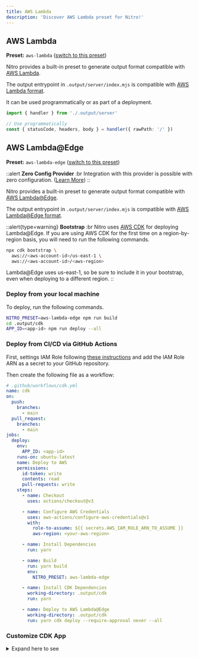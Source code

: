 ```yaml
---
title: AWS Lambda
description: 'Discover AWS Lambda preset for Nitro!'
---
```


## AWS Lambda

**Preset:** `aws-lambda` ([switch to this preset](/deploy/#changing-the-deployment-preset))

Nitro provides a built-in preset to generate output format compatible with [AWS Lambda](https://aws.amazon.com/lambda/).

The output entrypoint in `.output/server/index.mjs` is compatible with [AWS Lambda format](https://docs.aws.amazon.com/lex/latest/dg/lambda-input-response-format.html).

It can be used programmatically or as part of a deployment.

```ts
import { handler } from './.output/server'

// Use programmatically
const { statusCode, headers, body } = handler({ rawPath: '/' })
```

## AWS Lambda@Edge

**Preset:** `aws-lambda-edge` ([switch to this preset](/deploy/#changing-the-deployment-preset))

::alert
**Zero Config Provider**
:br
Integration with this provider is possible with zero configuration. ([Learn More](/deploy/#zero-config-providers))
::

Nitro provides a built-in preset to generate output format compatible with [AWS Lambda@Edge](https://docs.aws.amazon.com/lambda/latest/dg/lambda-edge.html).

The output entrypoint in `.output/server/index.mjs` is compatible with [AWS Lambda@Edge format](https://docs.aws.amazon.com/AmazonCloudFront/latest/DeveloperGuide/lambda-event-structure.html).

::alert{type=warning}
**Bootstrap**
:br
Nitro uses [AWS CDK](https://github.com/aws/aws-cdk) for deploying Lambda@Edge.
If you are using AWS CDK for the first time on a region-by-region basis, you will need to run the following commands. 
```bash
npx cdk bootstrap \
  aws://<aws-account-id>/us-east-1 \
  aws://<aws-account-id>/<aws-region>
```
Lambda@Edge uses us-east-1, so be sure to include it in your bootstrap, even when deploying to a different region.
::

### Deploy from your local machine

To deploy, run the following commands.

```bash
NITRO_PRESET=aws-lambda-edge npm run build
cd .output/cdk
APP_ID=<app-id> npm run deploy --all
```

### Deploy from CI/CD via GitHub Actions

First, settings IAM Role following [these instructions](https://github.com/aws-actions/configure-aws-credentials#assuming-a-role) and add the IAM Role ARN as a secret to your GitHub repository.

Then create the following file as a workflow:

```yml
# .github/workflows/cdk.yml
name: cdk
on:
  push:
    branches:
      - main
  pull_request:
    branches:
      - main
jobs:
  deploy:
    env:
      APP_ID: <app-id>
    runs-on: ubuntu-latest
    name: Deploy to AWS
    permissions:
      id-token: write
      contents: read
      pull-requests: write
    steps:
      - name: Checkout
        uses: actions/checkout@v3

      - name: Configure AWS Credentials
        uses: aws-actions/configure-aws-credentials@v1
        with:
          role-to-assume: ${{ secrets.AWS_IAM_ROLE_ARN_TO_ASSUME }}
          aws-region: <your-aws-region>

      - name: Install Dependencies
        run: yarn

      - name: Build
        run: yarn build
        env:
          NITRO_PRESET: aws-lambda-edge

      - name: Install CDK Dependencies
        working-directory: .output/cdk
        run: yarn

      - name: Deploy to AWS Lambda@Edge
        working-directory: .output/cdk
        run: yarn cdk deploy --require-approval never --all
```

### Customize CDK App

<details>
<summary>Expand here to see</summary>
<div>

To customize it, you must create your own AWS CDK application.
Create your AWS CDK application with the following command.

```bash
mkdir nitro-lambda-edge && cd nitro-lambda-edge
npx cdk init app --language typescript
npm i nitro-aws-cdk-lib
```

The following code is an example of deploying a Nuxt3 project using custom domain to CloudFront and Lambda@Edge with AWS CDK. Using this stack, paths under `_nuxt/` (static assets) will get their data from the S3 origin, and all other paths will be resolved by Lambda@Edge.

```ts
// nitro-lambda-edge/lib/nitro-lambda-edge-stack.ts
import {
  CfnOutput,
  DockerImage,
  RemovalPolicy,
  Stack,
  StackProps,
} from "aws-cdk-lib";
import * as acm from "aws-cdk-lib/aws-certificatemanager";
import * as cloudfront from "aws-cdk-lib/aws-cloudfront";
import * as origins from "aws-cdk-lib/aws-cloudfront-origins";
import * as lambda from "aws-cdk-lib/aws-lambda";
import * as route53 from "aws-cdk-lib/aws-route53";
import * as targets from "aws-cdk-lib/aws-route53-targets";
import * as s3 from "aws-cdk-lib/aws-s3";
import * as s3deployment from "aws-cdk-lib/aws-s3-deployment";
import { spawnSync } from "child_process";
import { Construct } from "constructs";
import { NitroAsset } from "nitro-aws-cdk-lib";

export interface NitroLambdaEdgeStackProps extends StackProps {
  /**
   * Your site domain name.
   * @example example.com
   */
  readonly domainName: string;
  /**
   * Your site subdomain.
   * @example www
   * @default - Use domainName as it is.
   */
  readonly subdomain?: string;
}

export class NitroLambdaEdgeStack extends Stack {
  constructor(scope: Construct, id: string, props: NitroLambdaEdgeStackProps) {
    super(scope, id, props);

    // Resolve nitro server and public assets
    const nitro = new NitroAsset(this, "NitroAsset", {
      path: "<path-to-your-nitro-app-project>",
      // Uncomment this option if you are creating a CDK app inside a nitro project.
      // exclude: ["nitro-lambda-edge"],

      // Uncomment this option if you want to build nitro app from CDK app.
      // bundling: {
      //   workingDirectory: "<path-to-your-nitro-app-project>",
      //   image: DockerImage.fromRegistry('node:lts'),
      //   local: {
      //     tryBundle(outputDir, options) {
      //       const spawnOptions =  {
      //         stdio: "inherit" as const,
      //         cwd: options.workingDirectory
      //       }
      //       spawnSync('yarn', ['install'], spawnOptions)
      //       spawnSync('yarn', ['build'], spawnOptions)
      //       spawnSync('cp', ['-Rf', '.output', outputDir], spawnOptions)
      //       return true
      //     },
      //   }
      // }
    });

    // Lambda@Edge with working Nitro server code
    const edgeFunction = new cloudfront.experimental.EdgeFunction(
      this,
      "EdgeFunction",
      {
        runtime: lambda.Runtime.NODEJS_16_X,
        handler: "index.handler",
        code: nitro.serverHandler,
      }
    );

    // Static assets bucket
    const bucket = new s3.Bucket(this, "Bucket", {
      blockPublicAccess: s3.BlockPublicAccess.BLOCK_ALL,
      encryption: s3.BucketEncryption.S3_MANAGED,
      removalPolicy: RemovalPolicy.DESTROY,
      autoDeleteObjects: true,
    });

    const hostedZone = route53.HostedZone.fromLookup(this, "HostedZone", {
      domainName: props.domainName,
    });
    const siteDomain = [props.subdomain, props.domainName]
      .filter((v) => !!v)
      .join(".");
    new CfnOutput(this, "URL", {
      value: `https://${siteDomain}`,
    });

    // TLS certificate
    const certificate = new acm.DnsValidatedCertificate(this, "Certificate", {
      domainName: siteDomain,
      hostedZone,
      region: "us-east-1", // always must be set us-east-1
    });

    // CloudFront distribution
    const s3Origin = new origins.S3Origin(bucket);
    const distribution = new cloudfront.Distribution(this, "Distribution", {
      certificate,
      domainNames: [siteDomain],
      defaultBehavior: {
        origin: s3Origin,
        edgeLambdas: [
          {
            functionVersion: edgeFunction.currentVersion,
            eventType: cloudfront.LambdaEdgeEventType.ORIGIN_REQUEST,
          },
        ],
      },
      additionalBehaviors: nitro.staticAsset.resolveCloudFrontBehaviors({
        resolve: () => ({
          origin: s3Origin,
        }),
      }),
      priceClass: cloudfront.PriceClass.PRICE_CLASS_ALL,
      httpVersion: cloudfront.HttpVersion.HTTP3,
    });
    new route53.ARecord(this, "AliasRecord", {
      recordName: siteDomain,
      target: route53.RecordTarget.fromAlias(
        new targets.CloudFrontTarget(distribution)
      ),
      zone: hostedZone,
    });

    // Deploy static assets to S3 bucket
    new s3deployment.BucketDeployment(this, "Deployment", {
      sources: [nitro.staticAsset],
      destinationBucket: bucket,
      distribution,
    });
  }
}
```

```ts
// nitro-lambda-edge/bin/nitro-lambda-edge.ts
#!/usr/bin/env node
import "source-map-support/register";
import * as cdk from "aws-cdk-lib";
import { NitroLambdaEdgeStack } from "../lib/nitro-lambda-edge-stack";

const app = new cdk.App();
new NitroLambdaEdgeStack(app, "NitroLambdaEdgeStack", {
  domainName: "your-site.com",
  subdomain: "www",
  env: {
    account: process.env.CDK_DEFAULT_ACCOUNT,
    region: process.env.CDK_DEFAULT_REGION,
  },
});
```

</div>
</details>